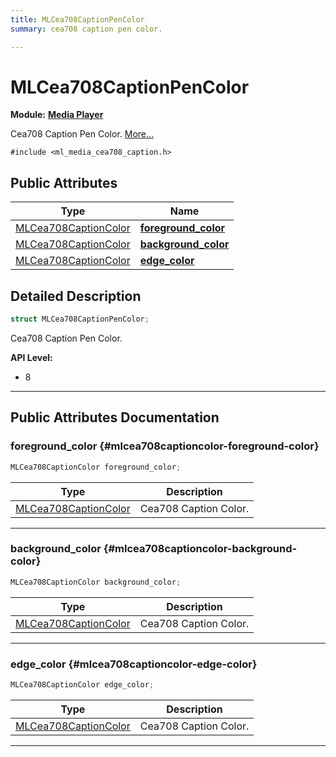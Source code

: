 ```yaml
---
title: MLCea708CaptionPenColor
summary: cea708 caption pen color. 

---
```


# MLCea708CaptionPenColor

**Module:** **[Media Player](/versioned_docs/version-31-Aug-2023/api-ref/api/Modules/group___media_player/group___media_player.md)**



Cea708 Caption Pen Color.  [More...](#detailed-description)


`#include <ml_media_cea708_caption.h>`

## Public Attributes

| Type           | Name           |
| -------------- | -------------- |
| [MLCea708CaptionColor](/versioned_docs/version-31-Aug-2023/api-ref/api/Modules/group___media_player/struct_m_l_cea708_caption_color.md) | **[foreground_color](/versioned_docs/version-31-Aug-2023/api-ref/api/Modules/group___media_player/struct_m_l_cea708_caption_pen_color.md#mlcea708captioncolor-foreground-color)**  |
| [MLCea708CaptionColor](/versioned_docs/version-31-Aug-2023/api-ref/api/Modules/group___media_player/struct_m_l_cea708_caption_color.md) | **[background_color](/versioned_docs/version-31-Aug-2023/api-ref/api/Modules/group___media_player/struct_m_l_cea708_caption_pen_color.md#mlcea708captioncolor-background-color)**  |
| [MLCea708CaptionColor](/versioned_docs/version-31-Aug-2023/api-ref/api/Modules/group___media_player/struct_m_l_cea708_caption_color.md) | **[edge_color](/versioned_docs/version-31-Aug-2023/api-ref/api/Modules/group___media_player/struct_m_l_cea708_caption_pen_color.md#mlcea708captioncolor-edge-color)**  |

## Detailed Description

```cpp
struct MLCea708CaptionPenColor;
```

Cea708 Caption Pen Color. 




**API Level:**
  * 8




-----------
## Public Attributes Documentation

### foreground_color {#mlcea708captioncolor-foreground-color}

```cpp
MLCea708CaptionColor foreground_color;
```



| Type | Description |
|--|--|
| [MLCea708CaptionColor](/versioned_docs/version-31-Aug-2023/api-ref/api/Modules/group___media_player/struct_m_l_cea708_caption_color.md) | Cea708 Caption Color.  |






-----------

### background_color {#mlcea708captioncolor-background-color}

```cpp
MLCea708CaptionColor background_color;
```



| Type | Description |
|--|--|
| [MLCea708CaptionColor](/versioned_docs/version-31-Aug-2023/api-ref/api/Modules/group___media_player/struct_m_l_cea708_caption_color.md) | Cea708 Caption Color.  |






-----------

### edge_color {#mlcea708captioncolor-edge-color}

```cpp
MLCea708CaptionColor edge_color;
```



| Type | Description |
|--|--|
| [MLCea708CaptionColor](/versioned_docs/version-31-Aug-2023/api-ref/api/Modules/group___media_player/struct_m_l_cea708_caption_color.md) | Cea708 Caption Color.  |






-----------


